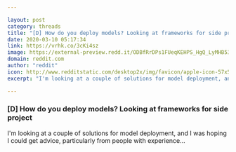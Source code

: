 ```yaml
---

layout: post
category: threads
title: "[D] How do you deploy models? Looking at frameworks for side project"
date: 2020-03-10 05:17:34
link: https://vrhk.co/3cKi4sz
image: https://external-preview.redd.it/ODBfRrDPs1FUeqKEHPS_HgQ_LyMHB53p27GnRZzK1k4.jpg?width=400&height=209.42408377&auto=webp&crop=400:209.42408377,smart&s=e4b3eb8801765ba0676cf660d07e0a64ba0640fc
domain: reddit.com
author: "reddit"
icon: http://www.redditstatic.com/desktop2x/img/favicon/apple-icon-57x57.png
excerpt: "I'm looking at a couple of solutions for model deployment, and I was hoping I could get advice, particularly from people with experience..."

---
```


### [D] How do you deploy models? Looking at frameworks for side project

I'm looking at a couple of solutions for model deployment, and I was hoping I could get advice, particularly from people with experience...